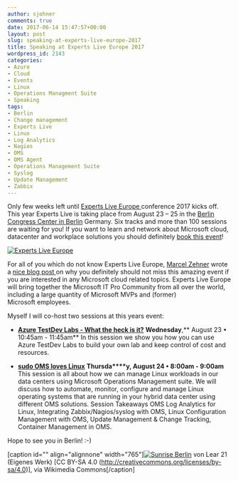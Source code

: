 ```yaml
---
author: sjohner
comments: true
date: 2017-06-14 15:47:57+00:00
layout: post
slug: speaking-at-experts-live-europe-2017
title: Speaking at Experts Live Europe 2017
wordpress_id: 2143
categories:
- Azure
- Cloud
- Events
- Linux
- Operations Managment Suite
- Speaking
tags:
- Berlin
- Change management
- Experts Live
- Linux
- Log Analytics
- Nagios
- OMS
- OMS Agent
- Operations Management Suite
- Syslog
- Update Management
- Zabbix
---
```


Only few weeks left until [Experts Live Europe](http://expertslive.eu)[ ](http://expertslive.eu/)conference 2017 kicks off. This year Experts Live is taking place from August 23 – 25 in the [Berlin Congress Center in Berlin](http://bcc-berlin.de/) Germany. Six tracks and more than 100 sessions are waiting for you! If you want to learn and network about Microsoft cloud, datacenter and workplace solutions you should definitely [book this event](http://www.expertslive.eu/registration.html)!

[![Experts Live Europe](/images/ExpertsLive_EUROPE_pos_blue_rgb-1024x209.png)](/images/ExpertsLive_EUROPE_pos_blue_rgb.png)



For all of you which do not know Experts Live Europe, [Marcel Zehner](http://twitter.com/marcelzehner) wrote a [nice blog post ](https://marcelzehner.ch/2017/05/29/experts-live-europe-2017-is-coming/)on why you definitely should not miss this amazing event if you are interested in any Microsoft cloud related topics. Experts Live Europe will bring together the Microsoft IT Pro Community from all over the world, including a large quantity of Microsoft MVPs and (former) Microsoft employees.

Myself I will co-host two sessions at this years event:



 	
  * **[Azure TestDev Labs - What the heck is it?](http://sched.co/AH8Z)**
**Wednesday**,** August 23 • 10:45am - 11:45am**
In this session we show you how you can use Azure TestDev Labs to build your own lab and keep control of cost and resources.




 	
  * **[sudo OMS loves Linux](http://sched.co/AH8w)**
**Thursda****y, August 24 • 8:00am - 9:00am**
This session is all about how we can manage Linux workloads in our data centers using Microsoft Operations Management suite. We will discuss how to automate, monitor, configure and manage Linux operating systems that are running in your hybrid data center using different OMS solutions. Session Takeaways OMS Log Analytics for Linux, Integrating Zabbix/Nagios/syslog with OMS, Linux Configuration Management with OMS, Update Management & Change Tracking, Container Management in OMS.


Hope to see you in Berlin! :-)

[caption id="" align="alignnone" width="765"][![Sunrise Berlin](https://upload.wikimedia.org/wikipedia/commons/f/f7/Sunrise_Berlin_2014.jpg)](https://upload.wikimedia.org/wikipedia/commons/f/f7/Sunrise_Berlin_2014.jpg) von Lear 21 (Eigenes Werk) [CC BY-SA 4.0 (http://creativecommons.org/licenses/by-sa/4.0)], via Wikimedia Commons[/caption]
